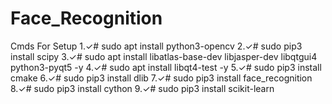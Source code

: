 # Face_Recognition
Cmds For Setup
1.✓# sudo apt install python3-opencv
2.✓# sudo pip3 install scipy
3.✓# sudo apt install libatlas-base-dev libjasper-dev libqtgui4 python3-pyqt5 -y
4.✓# sudo apt install libqt4-test -y
5.✓# sudo pip3 install cmake
6.✓# sudo pip3 install dlib
7.✓# sudo pip3 install face_recognition
8.✓# sudo pip3 install cython
9.✓# sudo pip3 install scikit-learn
